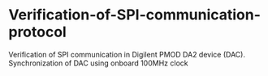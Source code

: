 # Verification-of-SPI-communication-protocol
 Verification of SPI communication in Digilent PMOD DA2 device (DAC).
 Synchronization of DAC using onboard 100MHz clock
